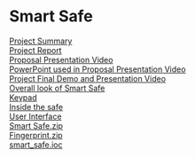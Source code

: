 # Smart Safe
[Project Summary](https://docs.google.com/document/d/1-Y65i2ie41AcH_EYdyMR3hRuXCMJUDuD/edit?usp=sharing&ouid=101059759176959953567&rtpof=true&sd=true)<br />
[Project Report](https://docs.google.com/presentation/d/1Apq2bdK1hNvUPGRmWCKU6PdfjtMfpSW6/edit?usp=sharing&ouid=101059759176959953567&rtpof=true&sd=true)<br />
[Proposal Presentation Video](https://drive.google.com/file/d/1-8MP-9lCivLsW8mHtV9f1WBJFtJwKdCY/view?usp=sharing)<br />
[PowerPoint used in Proposal Presentation Video](https://docs.google.com/presentation/d/1Aqf_-DFHXQG60uw_Yo_TGlgaVXIqj3BY/edit?usp=sharing&ouid=101059759176959953567&rtpof=true&sd=true)<br />
[Project Final Demo and Presentation Video](https://drive.google.com/file/d/1Au_8o5gb-VaokhMTiB9Uva3pPLgw7S5m/view?usp=sharing)<br />
[Overall look of Smart Safe](https://drive.google.com/file/d/1-LET3vlkdfY6KbgpwrL5fsP0XZkzUyGR/view?usp=sharing)<br />
[Keypad](https://drive.google.com/file/d/1-C39DncS4DO-KXO_egeCUPA-8Pvybl1L/view?usp=sharing)<br />
[Inside the safe](https://drive.google.com/file/d/1-HLWDOUhml1H3dgS_ppBT-GgCQzVYzmC/view?usp=sharing)<br />
[User Interface](https://drive.google.com/file/d/1-LCQba1mSAdF70rcNRRew-XvsG18yCX3/view?usp=sharing)<br />
[Smart Safe.zip](https://drive.google.com/file/d/146yW3uJkPWCmZ8WG-L6MeSxYsVUc2KgG/view?usp=sharing)<br />
[Fingerprint.zip](https://drive.google.com/file/d/1w9sp5c--FhBlrSaJFzVQARNgEULvNAdE/view?usp=sharing)<br />
[smart_safe.ioc](https://drive.google.com/file/d/1-eMqQgVAxTvd3kIWvn0N-GMHX3hvsZJ1/view?usp=sharing)<br />
